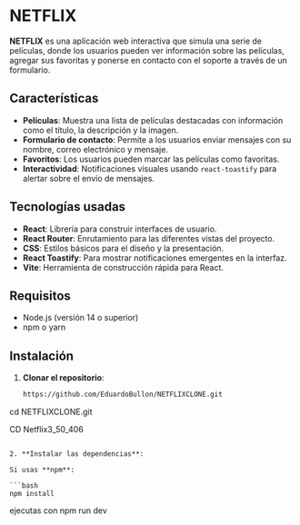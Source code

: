 # NETFLIX

**NETFLIX** es una aplicación web interactiva que simula una serie de películas, donde los usuarios pueden ver información sobre las películas, agregar sus favoritas y ponerse en contacto con el soporte a través de un formulario.

## Características

- **Películas**: Muestra una lista de películas destacadas con información como el título, la descripción y la imagen.  
- **Formulario de contacto**: Permite a los usuarios enviar mensajes con su nombre, correo electrónico y mensaje.  
- **Favoritos**: Los usuarios pueden marcar las películas como favoritas.  
- **Interactividad**: Notificaciones visuales usando `react-toastify` para alertar sobre el envío de mensajes.

## Tecnologías usadas

- **React**: Librería para construir interfaces de usuario.  
- **React Router**: Enrutamiento para las diferentes vistas del proyecto.  
- **CSS**: Estilos básicos para el diseño y la presentación.  
- **React Toastify**: Para mostrar notificaciones emergentes en la interfaz.  
- **Vite**: Herramienta de construcción rápida para React.

## Requisitos

- Node.js (versión 14 o superior)  
- npm o yarn

## Instalación

1. **Clonar el repositorio**:

   ```bash
   https://github.com/EduardoBullon/NETFLIXCLONE.git
 cd NETFLIXCLONE.git

CD Netflix3_50_406

   ```

2. **Instalar las dependencias**:

   Si usas **npm**:

   ```bash
   npm install
   ```

 ejecutas con npm run dev
